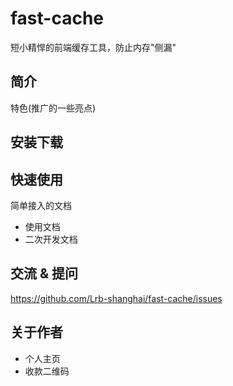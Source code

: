 # fast-cache
短小精悍的前端缓存工具，防止内存"侧漏"
## 简介
特色(推广的一些亮点)
## 安装下载
## 快速使用
简单接入的文档
- 使用文档
- 二次开发文档
## 交流 & 提问
https://github.com/Lrb-shanghai/fast-cache/issues
## 关于作者
- 个人主页
- 收款二维码



